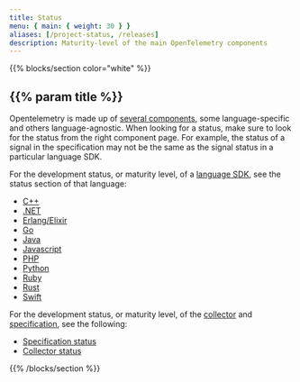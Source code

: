 ```yaml
---
title: Status
menu: { main: { weight: 30 } }
aliases: [/project-status, /releases]
description: Maturity-level of the main OpenTelemetry components
---
```


{{% blocks/section color="white" %}}

## {{% param title %}}

Opentelemetry is made up of [several components][main-comp], some
language-specific and others language-agnostic. When looking for a status, make
sure to look for the status from the right component page. For example, the
status of a signal in the specification may not be the same as the signal status
in a particular language SDK.

For the development status, or maturity level, of a
[language SDK](/docs/instrumentation/), see the status section of that language:

<div class="l-status-secondary mt-0">

- [C++](/docs/instrumentation/cpp/#status-and-releases)
- [.NET](/docs/instrumentation/net/#status-and-releases)
- [Erlang/Elixir](/docs/instrumentation/erlang/#status-and-releases)
- [Go](/docs/instrumentation/go/#status-and-releases)
- [Java](/docs/instrumentation/java/#status-and-releases)
- [Javascript](/docs/instrumentation/js/#status-and-releases)
- [PHP](/docs/instrumentation/php/#status-and-releases)
- [Python](/docs/instrumentation/python/#status-and-releases)
- [Ruby](/docs/instrumentation/ruby/#status-and-releases)
- [Rust](/docs/instrumentation/rust/#status-and-releases)
- [Swift](/docs/instrumentation/swift/#status-and-releases)

</div>

For the development status, or maturity level, of the
[collector](/docs/collector/) and [specification](/docs/specs/otel/), see the
following:

<div class="l-status-primary mt-0">

- [Specification status](/docs/specs/status/)
- [Collector status](/docs/collector/#status-and-releases)

</div>

[main-comp]: /docs/concepts/components/

{{% /blocks/section %}}
